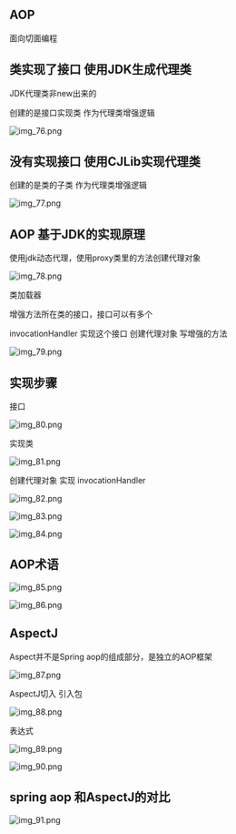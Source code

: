 AOP 
---

面向切面编程

类实现了接口 使用JDK生成代理类
---

JDK代理类非new出来的

创建的是接口实现类 作为代理类增强逻辑

![img_76.png](img_76.png)

没有实现接口 使用CJLib实现代理类
---

创建的是类的子类 作为代理类增强逻辑

![img_77.png](img_77.png)

AOP 基于JDK的实现原理
---

使用jdk动态代理，使用proxy类里的方法创建代理对象

![img_78.png](img_78.png)

类加载器

增强方法所在类的接口，接口可以有多个

invocationHandler 实现这个接口 创建代理对象 写增强的方法

![img_79.png](img_79.png)


实现步骤
---

接口

![img_80.png](img_80.png)

实现类

![img_81.png](img_81.png)

创建代理对象 实现 invocationHandler

![img_82.png](img_82.png)

![img_83.png](img_83.png)

![img_84.png](img_84.png)

AOP术语
---

![img_85.png](img_85.png)

![img_86.png](img_86.png)

AspectJ
---

Aspect并不是Spring aop的组成部分，是独立的AOP框架

![img_87.png](img_87.png)

AspectJ切入 引入包

![img_88.png](img_88.png)

表达式

![img_89.png](img_89.png)

![img_90.png](img_90.png)


spring aop 和AspectJ的对比
----

![img_91.png](img_91.png)